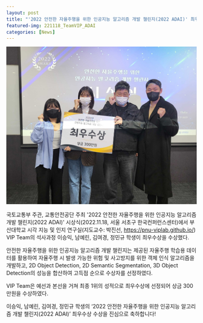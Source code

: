 ```yaml
---
layout: post
title: "'2022 안전한 자율주행을 위한 인공지능 알고리즘 개발 챌린지(2022 ADAI)' 최우수상 수상"
featured-img: 221118_TeamVIP_ADAI
categories: [News]
---
```


![221118_TeamVIP_ADAI](../assets/img/posts/221118_TeamVIP_ADAI.jpg)

국토교통부 주관, 교통안전공단 주최 '2022 안전한 자율주행을 위한 인공지능 알고리즘 개발 챌린지(2022 ADAI)' 시상식(2022.11.18, 서울 서초구 한국컨퍼런스센터)에서 부산대학교 시각 지능 및 인지 연구실(지도교수: 박진선, https://pnu-viplab.github.io/) VIP Team의 석사과정 이승익, 남예린, 김여경, 정민규 학생이 최우수상을 수상했다.

안전한 자율주행을 위한 인공지능 알고리즘 개발 챌린지는 제공된 자율주행 학습용 데이터를 활용하여 자율주행 시 발생 가능한 위험 및 사고방지를 위한 객체 인식 알고리즘을 개발하고, 2D Object Detection, 2D Semantic Segmentation, 3D Object Detection의 성능을 합산하여 고득점 순으로 수상자를 선정하였다.

VIP Team은 예선과 본선을 거쳐 최종 1위의 성적으로 최우수상에 선정되어 상금 300만원을 수상하였다.

이승익, 남예린, 김여경, 정민규 학생의 ‘2022 안전한 자율주행을 위한 인공지능 알고리즘 개발 챌린지(2022 ADAI)’ 최우수상 수상을 진심으로 축하합니다!
